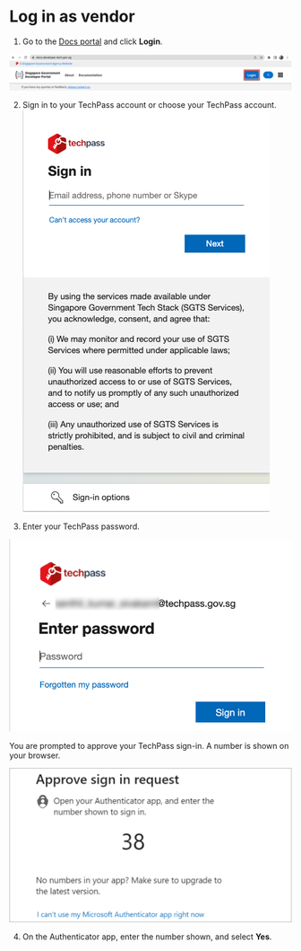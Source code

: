 # Log in as vendor

1. Go to the [Docs portal](https://docs.developer.tech.gov.sg/) and click **Login**.

<kbd>![new-docs](assets/images/onboarding/po-non-se/new-docs-portal.png)</kbd>

2. Sign in to your TechPass account or choose your TechPass account.
<kbd>![sign-in](assets/images/access-sgts-services-using-techpass/vendor-sign-in-new.png)</kbd>

3. Enter your TechPass password.

<kbd>![log-in-with-techpass](assets/images/access-sgts-services-using-techpass/vendor-password.png)</kbd>

<!--4. Choose an authenticating method.
<kbd>![log-in-with-techpass](assets/images/access-sgts-services-using-techpass/vendor-choose-auth-method.png)</kbd>-->

You are prompted to approve your TechPass sign-in. A number is shown on your browser.

 <kbd>![number-mfa](assets/images/onboarding/po-non-se/mfa-number-displayed-on-screen.png)</kbd>

4. On the Authenticator app, enter the number shown, and select **Yes**.

